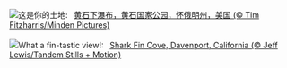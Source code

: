 ![](https://www.bing.com/th?id=OHR.YellowstoneFalls_ZH-CN8050562150_UHD.jpg&w=1000)这是你的土地:&nbsp;&ensp;[黄石下瀑布，黄石国家公园，怀俄明州，美国 (© Tim Fitzharris/Minden Pictures)](https://www.bing.com/th?id=OHR.YellowstoneFalls_ZH-CN8050562150_UHD.jpg)
<br><br/>
![](https://www.bing.com/th?id=OHR.SharkFinCove_EN-US1070740515_UHD.jpg&w=1000)What a fin-tastic view!:&nbsp;&ensp;[Shark Fin Cove, Davenport, California (© Jeff Lewis/Tandem Stills + Motion)](https://www.bing.com/th?id=OHR.SharkFinCove_EN-US1070740515_UHD.jpg)
<br><br/>
